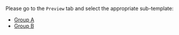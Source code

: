 Please go to the `Preview` tab and select the appropriate sub-template:

* [Group A](?expand=1&template=test_emu_template.md)
* [Group B](?expand=1&template=group_b_template.md)